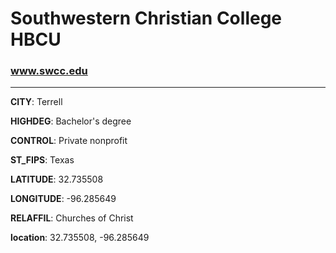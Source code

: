 # Southwestern Christian College HBCU
### www.swcc.edu
---
**CITY**: Terrell

**HIGHDEG**: Bachelor's degree

**CONTROL**: Private nonprofit

**ST_FIPS**: Texas

**LATITUDE**: 32.735508

**LONGITUDE**: -96.285649

**RELAFFIL**: Churches of Christ

**location**: 32.735508, -96.285649